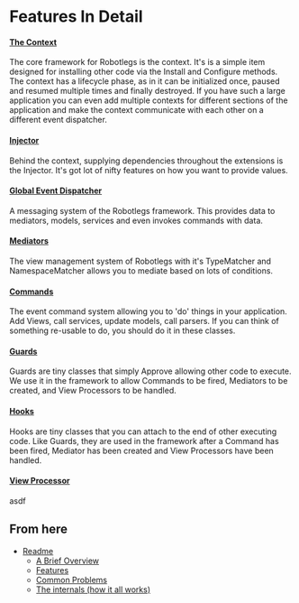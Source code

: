 
Features In Detail
==============

#### [The Context](./features/Context.md)

The core framework for Robotlegs is the context. It's is a simple item designed for installing other code via the Install and Configure methods.
The context has a lifecycle phase, as in it can be initialized once, paused and resumed multiple times and finally destroyed.
If you have such a large application you can even add multiple contexts for different sections of the application and make the context communicate with each other on a different event dispatcher.

#### [Injector](./features/Injector.md)

Behind the context, supplying dependencies throughout the extensions is the Injector.
It's got lot of nifty features on how you want to provide values.

#### [Global Event Dispatcher](./features/GlobalEventDispatcher.md)

A messaging system of the Robotlegs framework. This provides data to mediators, models, services and even invokes commands with data.

#### [Mediators](./features/Mediators.md)

The view management system of Robotlegs with it's TypeMatcher and NamespaceMatcher allows you to mediate based on lots of conditions.

#### [Commands](./features/Commands.md)

The event command system allowing you to 'do' things in your application. Add Views, call services, update models, call parsers. If you can think of something re-usable to do, you should do it in these classes.

#### [Guards](./features/Guards.md)

Guards are tiny classes that simply Approve allowing other code to execute. We use it in the framework to allow Commands to be fired, Mediators to be created, and View Processors to be handled.

#### [Hooks](./features/Hooks.md)

Hooks are tiny classes that you can attach to the end of other executing code.
Like Guards, they are used in the framework after a Command has been fired, Mediator has been created and View Processors have been handled.

#### [View Processor](./features/ViewProcessor.md)

asdf

From here
------------

* [Readme](../README.md)
	* [A Brief Overview](./ABriefOverview.md)
	* [Features](./Features.md)
	* [Common Problems](./CommonProblems.md)
	* [The internals (how it all works)](./TheInternals.md)